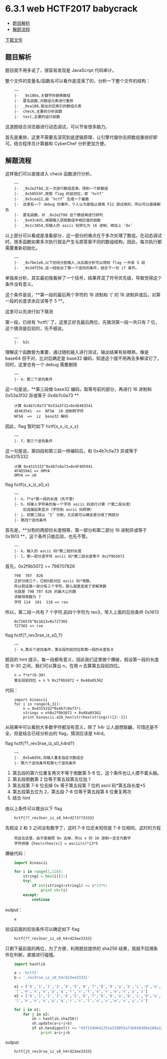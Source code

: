 # 6.3.1 web HCTF2017 babycrack

- [题目解析](#题目解析)
- [解题流程](#解题流程)


[下载文件](../src/writeup/6.3.1_web_hctf2017_babycrack)

## 题目解析
题目就不用多说了，很容易发现是 JavaScript 代码审计。

整个文件的变量名/函数名可以看作是混淆了的，分析一下整个文件的结构：
```
    ——
	|-  _0x180a,关键字的替换数组
	|-  匿名函数,对数组元素进行重排
	|-  _0xa180,取出对应索引的数组元素
	|-  check,主要的分析函数
	|-  test,主要的运行函数
```

这道题结合浏览器进行动态调试，可以节省很多脑力。

首先是重排，这里不需要去深究到底逻辑原理，让引擎代替你去把数组重排好即可。结合程序员计算器和 CyberChef 分析更加方便。


## 解题流程
这样我们可以直接进入 check 函数进行分析。
```
	——
	|-  _0x2e2f8d,又一次进行数组混淆，得到一个新数组
	|-  _0x50559f,获取 flag 的前四位，即 ‘hctf’
	|-  _0x5cea12,由 ‘hctf’ 生成一个基数
	|-  这里有一个 debug 的事件，个人认为是阻止使用 F12 调试用的，所以可以直接删去
	|-  匿名函数，对 _0x2e2f8d 这个数组再进行排列
	|-  _0x43c8d1,根据输入获取数组中相应值的函数
	|-  _0x1c3854,将输入的 ascii 码转化为 16 进制，再加上 ‘0x’
```

以上部分可以看成是准备部分，这一部分的难点在于多次处理了数组，在动态调试时，很多函数如果多次执行就会产生与原答案不同的数组结构，因此，每次执行都需要重新初始化。
```
	——
	|-  _0x76e1e8,以下划线分割输入,从后面分析可以得知 flag 一共有 5 段
	|-  _0x34f55b,这一段给出了第一个逆向的条件，结合下一句 if 条件。
```
单独来分析，其实最初我看掉了一个括号，结果弄混了符号优先级，导致觉得这个条件没有意义。

这个条件是说，**第一段的最后两个字符的 16 进制和 ‘{’ 的 16 进制异或后，对第一段的长度求余应该等于 5 **。

这里可以先进行如下猜测

第一段，已经有 ‘hctf{’ 了，这里正好去最后两位，先猜测第一段一共只有 7 位，这个猜测是后验的，先不细说。
```	
	——
	|-  b2c
```

理解这个函数极为重要，通过随机输入进行测试，输出结果有些眼熟，像是 base64 但不对，比对后确定是 base32 编码，知道这个就不用再去多解读它了。同时，这里也有一个 debug 需要删除
```	
	——
	|- e，第二个逆向条件
```

这一句是说，**第三段做 base32 编码，取等号前的部分，再进行 16 进制和 0x53a3f32 异或等于 0x4b7c0a73 **
```
	计算 0x4b7c0a73^0x53a3f32=0x‭4E463541‬
	‭4E463541  =>  NF5A  16 进制转字符
	NF5A  =>  iz  base32 解码
```

因此，flag 暂时如下 hctf{x\_x\_iz\_x\_x}
```
	——
	|- f，第三个逆向条件
```

这一句是说，第四段和第三段一样编码后，和 0x4b7c0a73 异或等于 0x4315332
```
	计算 0x4315332^0x4b7c0a73=0x‭4F4D5941
	4F4D5941 => OMYA
	OMYA => s0
```

flag hctf{x\_x\_iz\_s0\_x}
```
	——
	|- n，f*e*第一段的长度（先不管）
	|- h，将输入字符串的每一个字符 ascii 码进行计算（*第二段长度）
		后连接起来显示（字符到 ascii 码转换）
	|- j，将第二段以 ‘3’ 分割，又后面可以确定是分成了两部分
	|- 第四个逆向条件
```

首先是，**分割的两部份长度相等，第一部分和第二部分 16 进制异或等于 0x1613 **，这个条件只能后验，也先不管。
```
	——
	|- k，输入的 ascii 码*第二段的长度
	|- l，第一部分逐字符 ascii 码*第二段长度等于 0x2f9b5072
```

首先，0x2f9b5072 == 798707826‬
```
	798  707  826
	正好分成三个，已知h是对应 ascii 码*常数，
	所以假设第一部分有三个字符，那么就是变成了求解常数
	也就是 798 707 826 的最大公约数
	求解得常数为 7
	字符 114  101  118 => rev
```

所以，第二段一共有 7 个字符,前四个字符为 rev3，带入上面的后验条件 0x1613
```
	0x726576^0x1613=0x‭727365
	727365 => rse
```

flag hctf{?\_rev3rse\_iz\_s0\_?}
```
	——
	|- m,第五个逆向条件，第五段的前四位和第一段的长度有关
```

题目的 hint 提示，每一段都有意义，因此我们这里做个爆破，假设第一段的长度在 6-30 之间，我们可以算出 n，在用 n 去算第五段前四位。
```
	n = f*e*(6-30)
	第五段前四位 = n % 0x2f9b5072 + 0x48a05362
```

代码：
```
	import binascii
	for i in range(6,31):
		n = 0x4315332*0x4b7c0a73*i
		strings = n%0x2f9b5072 + 0x48a05362
		print binascii.a2b_hex(str(hex(strings))[2:-1])
```

从结果中可以看到大多数字符都没有意义，除了 h4r 让人遐想联翩，可惜还是不全，但是结合已经分析出的 flag，猜测应该是 h4rd。

flag hctf{??\_rev3rse\_iz\_s0\_h4rd?}
```
	——
	|- _0x5a6d56,将输入重复指定次数组合
	|- 第六个逆向条件和第七个逆向条件
```

1. 第五段的第六位重复两次不等于倒数第 5-8 位，这个条件也让人摸不着头脑。
2. 第五段倒数第 2 位等于第五段第五位加 1
3. 第五段第 7-8 位去掉 0x 等于第五段第 7 位的 ascii 码\*第五段长度\*5
4. 第五段第五位为 2，第五段 7-8 位等于第五段第 8 位重复两次
5. 结合 hint

由以上条件可以推出以下 flag
```
	hctf{??_rev3ser_iz_s0_h4rd2?3??3333}
```

先假设 2 和 3 之间没有数字了，这时 7-8 位还未知但是 7-8 位相同，这时的方程
```
	而且在这里，由于直接把 0x 去掉，所以 x 的 16 进制一定全为数字
	字符拼接 {hex(x)hex(x)} = ascii(x)*13*5
```

爆破代码：
```python
	import binascii

	for i in range(1,128):
		string1 = hex(i)[2:]
		try:
			if int(string1+string1) == i*13*5:
				print chr(i)
		except:
			continue
```
output：
```
	e
```

验证前面的后验条件可以确定如下 flag
```
	hctf{??_rev3ser_iz_s0_h4rd23ee3333}
```

只剩下最前面的两位，为了方便，利用题目提供的 sha256 结果，我就不回溯条件在判断，直接进行碰撞。
```python
	import hashlib

	a = 'hctf{'  
	b = '_rev3rse_iz_s0_h4rd23ee3333}'

	e1 = ['0','1','2','3','4','5','6','7','8','9','a','b','c','d','e','f','g','h','i','j','k',
	'l','m','n','o','p','q','r','s','t','u','v','w','x','y','z']
	e2 = ['0','1','2','3','4','5','6','7','8','9','a','b','c','d','e','f','g','h','i','j','k',
	'l','m','n','o','p','q','r','s','t','u','v','w','x','y','z']

	for i in e1:
		for j in e2:
			sh = hashlib.sha256()
			sh.update(a+i+j+b)
			if sh.hexdigest() == "d3f154b641251e319855a73b010309a168a12927f3873c97d2e5163ea5cbb443":
				print a+i+j+b
```

output:
```
	hctf{j5_rev3rse_iz_s0_h4rd23ee3333}
```
